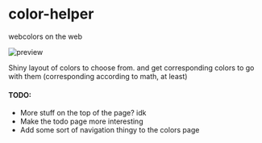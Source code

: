 color-helper
============

webcolors on the web

<img src="https://raw2.github.com/villa7/villa7.github.io/master/img/colorhelperpreview.JPG" alt="preview"/>

Shiny layout of colors to choose from.
and get corresponding colors to go with them
(corresponding according to math, at least)

<h4>TODO:</h4>
<ul>
<li>More stuff on the top of the page? idk</li>
<li>Make the todo page more interesting</li>
<li>Add some sort of navigation thingy to the colors page</li>
</ul>

